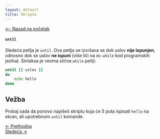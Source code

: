 ```yaml
---
layout: default
title: Skripte
---
```


<link rel="stylesheet" href="/UNIX-beginner-course/assets/css/custom.css">

<div style="margin-bottom: 1em;">
  <a href="/UNIX-beginner-course/" class="button-nav">⟵ Nazad na početak</a>
</div>

#### `until`
Sledeća petlja je `until`. Ova petlja se izvršava se dok uslov **nije ispunjen**, odnosno dok se uslov **ne ispuni** (više liči na `do-while` kod programskih jezika). Sintaksa je veoma slična `while` petlji:

```bash
until [[ uslov ]]
do
    echo hello
done
```

## Vežba
Probaj sada da ponovo napišeš skriptu koja će 5 puta ispisati `hello` na ekran, ali upotrebnom `until` komande.

<div class="nav-buttons-wrapper">
  <div class="nav-left">
    <a href="6_10-while.html" class="button-nav">← Prethodna</a>
  </div>
  <div class="nav-right">
    <a href="6_12-for.html" class="button-nav">Sledeća →</a>
  </div>
</div>